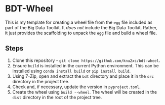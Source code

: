 # BDT-Wheel

This is my template for creating a wheel file from the `egg` file included as part of the Big Data Toolkit. It _does
not_ include the Big Data Toolkit. Rather, it just provides the scaffolding to unpack the `egg` file and build a
wheel file.

## Steps

1. Clone this repository - `git clone https://github.com/knu2xs/bdt-wheel`.
2. Ensure `build` is installed in the current Python environment. This can be installed using `conda install build`
   or `pip install build`.
3. Using 7-Zip, open and extract the `bdt` directory and place it in the `src` directory in the project tree.
4. Check and, if necessary, update the version in `pyproject.toml`.
5. Create the wheel using `build --wheel`. The wheel will be created in the `dist` directory in the root of the
   project tree.
